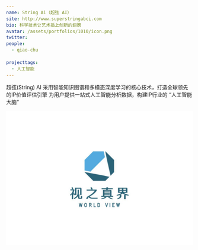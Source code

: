 ```yaml
---
name: String Ai（超弦 AI）
site: http://www.superstringabci.com
bio: 科学技术让艺术插上创新的翅膀
avatar: /assets/portfolios/1010/icon.png
twitter: 
people:
  - qiao-chu

projecttags:
  - 人工智能
---
```


超弦(String) AI 采用智能知识图谱和多模态深度学习的核心技术，打造全球领先的IP价值评估引擎 为用户提供一站式人工智能分析数据，构建IP行业的 “人工智能大脑”

![Gospel](/assets/portfolios/1010/icon.png)
